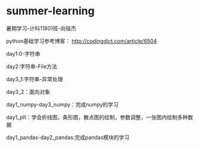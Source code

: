 # summer-learning
暑期学习-计科11801班-向铭杰

python基础学习参考博客： http://codingdict.com/article/6504

day1:0-字符串

day2:字符串-File方法

day3_1:字符串-异常处理

day3_2：面向对象

day1_numpy-day3_numpy：完成numpy的学习

day1_plt：学会折线图，条形图，散点图的绘制，参数调整，一张图内绘制多种数据

day1_pandas-day2_pandas:完成pandas模块的学习
